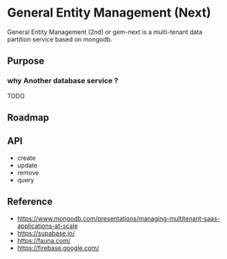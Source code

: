 General Entity Management (Next)
====

General Entity Management (2nd) or gem-next is a multi-tenant data partition service based on mongodb.

## Purpose
### why Another database service ?
TODO

## Roadmap

## API
- create
- update
- remove
- query


## Reference
- https://www.mongodb.com/presentations/managing-multitenant-saas-applications-at-scale
- https://supabase.io/
- https://fauna.com/
- https://firebase.google.com/